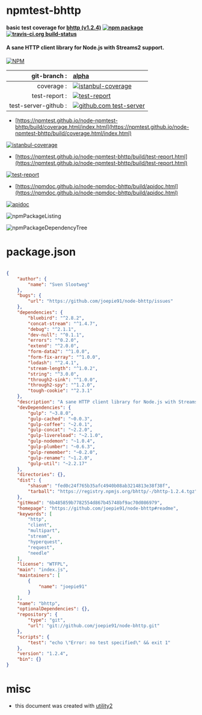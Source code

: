# npmtest-bhttp

#### basic test coverage for  [bhttp (v1.2.4)](https://github.com/joepie91/node-bhttp#readme)  [![npm package](https://img.shields.io/npm/v/npmtest-bhttp.svg?style=flat-square)](https://www.npmjs.org/package/npmtest-bhttp) [![travis-ci.org build-status](https://api.travis-ci.org/npmtest/node-npmtest-bhttp.svg)](https://travis-ci.org/npmtest/node-npmtest-bhttp)

#### A sane HTTP client library for Node.js with Streams2 support.

[![NPM](https://nodei.co/npm/bhttp.png?downloads=true&downloadRank=true&stars=true)](https://www.npmjs.com/package/bhttp)

| git-branch : | [alpha](https://github.com/npmtest/node-npmtest-bhttp/tree/alpha)|
|--:|:--|
| coverage : | [![istanbul-coverage](https://npmtest.github.io/node-npmtest-bhttp/build/coverage.badge.svg)](https://npmtest.github.io/node-npmtest-bhttp/build/coverage.html/index.html)|
| test-report : | [![test-report](https://npmtest.github.io/node-npmtest-bhttp/build/test-report.badge.svg)](https://npmtest.github.io/node-npmtest-bhttp/build/test-report.html)|
| test-server-github : | [![github.com test-server](https://npmtest.github.io/node-npmtest-bhttp/GitHub-Mark-32px.png)](https://npmtest.github.io/node-npmtest-bhttp/build/app/index.html) | | build-artifacts : | [![build-artifacts](https://npmtest.github.io/node-npmtest-bhttp/glyphicons_144_folder_open.png)](https://github.com/npmtest/node-npmtest-bhttp/tree/gh-pages/build)|

- [https://npmtest.github.io/node-npmtest-bhttp/build/coverage.html/index.html](https://npmtest.github.io/node-npmtest-bhttp/build/coverage.html/index.html)

[![istanbul-coverage](https://npmtest.github.io/node-npmtest-bhttp/build/screenCapture.buildCi.browser.%252Ftmp%252Fbuild%252Fcoverage.lib.html.png)](https://npmtest.github.io/node-npmtest-bhttp/build/coverage.html/index.html)

- [https://npmtest.github.io/node-npmtest-bhttp/build/test-report.html](https://npmtest.github.io/node-npmtest-bhttp/build/test-report.html)

[![test-report](https://npmtest.github.io/node-npmtest-bhttp/build/screenCapture.buildCi.browser.%252Ftmp%252Fbuild%252Ftest-report.html.png)](https://npmtest.github.io/node-npmtest-bhttp/build/test-report.html)

- [https://npmdoc.github.io/node-npmdoc-bhttp/build/apidoc.html](https://npmdoc.github.io/node-npmdoc-bhttp/build/apidoc.html)

[![apidoc](https://npmdoc.github.io/node-npmdoc-bhttp/build/screenCapture.buildCi.browser.%252Ftmp%252Fbuild%252Fapidoc.html.png)](https://npmdoc.github.io/node-npmdoc-bhttp/build/apidoc.html)

![npmPackageListing](https://npmtest.github.io/node-npmtest-bhttp/build/screenCapture.npmPackageListing.svg)

![npmPackageDependencyTree](https://npmtest.github.io/node-npmtest-bhttp/build/screenCapture.npmPackageDependencyTree.svg)



# package.json

```json

{
    "author": {
        "name": "Sven Slootweg"
    },
    "bugs": {
        "url": "https://github.com/joepie91/node-bhttp/issues"
    },
    "dependencies": {
        "bluebird": "^2.8.2",
        "concat-stream": "^1.4.7",
        "debug": "^2.1.1",
        "dev-null": "^0.1.1",
        "errors": "^0.2.0",
        "extend": "^2.0.0",
        "form-data2": "^1.0.0",
        "form-fix-array": "^1.0.0",
        "lodash": "^2.4.1",
        "stream-length": "^1.0.2",
        "string": "^3.0.0",
        "through2-sink": "^1.0.0",
        "through2-spy": "^1.2.0",
        "tough-cookie": "^2.3.1"
    },
    "description": "A sane HTTP client library for Node.js with Streams2 support.",
    "devDependencies": {
        "gulp": "~3.8.0",
        "gulp-cached": "~0.0.3",
        "gulp-coffee": "~2.0.1",
        "gulp-concat": "~2.2.0",
        "gulp-livereload": "~2.1.0",
        "gulp-nodemon": "~1.0.4",
        "gulp-plumber": "~0.6.3",
        "gulp-remember": "~0.2.0",
        "gulp-rename": "~1.2.0",
        "gulp-util": "~2.2.17"
    },
    "directories": {},
    "dist": {
        "shasum": "fed0c24f765b35afc4940b08ab3214813e38f38f",
        "tarball": "https://registry.npmjs.org/bhttp/-/bhttp-1.2.4.tgz"
    },
    "gitHead": "6b485859b7782554d867b45748bf9ac70d086979",
    "homepage": "https://github.com/joepie91/node-bhttp#readme",
    "keywords": [
        "http",
        "client",
        "multipart",
        "stream",
        "hyperquest",
        "request",
        "needle"
    ],
    "license": "WTFPL",
    "main": "index.js",
    "maintainers": [
        {
            "name": "joepie91"
        }
    ],
    "name": "bhttp",
    "optionalDependencies": {},
    "repository": {
        "type": "git",
        "url": "git://github.com/joepie91/node-bhttp.git"
    },
    "scripts": {
        "test": "echo \"Error: no test specified\" && exit 1"
    },
    "version": "1.2.4",
    "bin": {}
}
```



# misc
- this document was created with [utility2](https://github.com/kaizhu256/node-utility2)
